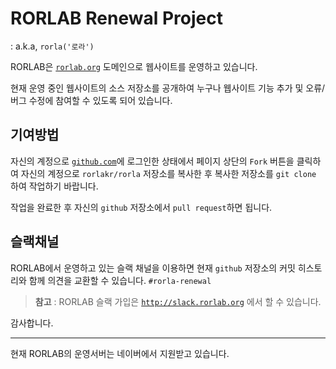 # RORLAB Renewal Project

: a.k.a, `rorla('로라')`

RORLAB은 [`rorlab.org`](http://rorlab.org) 도메인으로 웹사이트를 운영하고 있습니다.

현재 운영 중인 웹사이트의 소스 저장소를 공개하여 누구나 웹사이트 기능 추가 및 오류/버그 수정에 참여할 수 있도록 되어 있습니다.

## 기여방법

자신의 계정으로 [`github.com`](http://github.com)에 로그인한 상태에서 페이지 상단의 `Fork` 버튼을 클릭하여 자신의 계정으로 `rorlakr/rorla` 저장소를 복사한 후 복사한 저장소를 `git clone` 하여 작업하기 바랍니다.

작업을 완료한 후 자신의 `github` 저장소에서 `pull request`하면 됩니다.


## 슬랙채널

RORLAB에서 운영하고 있는 슬랙 채널을 이용하면 현재 `github` 저장소의 커밋 히스토리와 함께 의견을 교환할 수 있습니다. `#rorla-renewal`

> **참고** : RORLAB 슬랙 가입은 [`http://slack.rorlab.org`](http://slack.rorlab.org) 에서 할 수 있습니다.

감사합니다.


---
현재 RORLAB의 운영서버는 네이버에서 지원받고 있습니다.
